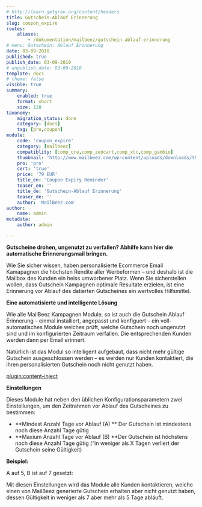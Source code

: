 ```yaml
---
# http://learn.getgrav.org/content/headers
title: Gutschein-Ablauf Erinnerung
slug: coupon_expire
routes:
    aliases:
        - /dokumentation/mailbeez/gutschein-ablauf-erinnerung
# menu: Gutschein: Ablauf Erinnerung
date: 03-09-2010
published: true
publish_date: 03-09-2010
# unpublish_date: 03-09-2010
template: docs
# theme: false
visible: true
summary:
    enabled: true
    format: short
    size: 128
taxonomy:
    migration_status: done
    category: [docs]
    tag: [pro,coupon]
module:
    code: 'coupon_expire'
    category: [mailbeez]
    compatiblity: [comp_cre,comp_zencart,comp_xtc,comp_gambio]
    thumbnail: 'http://www.mailbeez.com/wp-content/uploads/downloads/thumbnails/2011/10/coupon_32.png'
    pro: 'pro'
    cert: 'true'
    price: '79 EUR'
    title_en: 'Coupon Expiry Reminder'
    teaser_en: ''
    title_de: 'Gutschein-Ablauf Erinnerung'
    teaser_de: ''
    author: 'MailBeez.com'
author:
    name: admin
metadata:
    author: admin

---
```


**Gutscheine drohen, ungenutzt zu verfallen? Abhilfe kann hier die automatische Erinnerungsmail bringen.**

Wie Sie sicher wissen, haben personalisierte Ecommerce Email Kamapagnen die höchsten Rendite aller Werbeformen – und deshalb ist die Mailbox des Kunden ein heiss umworbener Platz. Wenn Sie sicherstellen wollen, dass Gutschein Kampagnen optimale Resultate erzielen, ist eine Erinnerung vor Ablauf des datierten Gutscheines ein wertvolles Hilfsmittel.

**Eine automatisierte und intelligente Lösung**

Wie alle MailBeez Kampagnen Module, so ist auch die Gutschein Ablauf Erinnerung – einmal installiert, angepasst und konfiguert – ein voll-automatisches Module welches prüft, welche Gutschein noch ungenutzt sind und im konfigurierten Zeitraum verfallen. Die entsprechenden Kunden werden dann per Email erinnert.

Natürlich ist das Modul so intelligent aufgebaut, dass nicht mehr gültige Gutschein ausgeschlossen werden – es werden nur Kunden kontaktiert, die ihren personalisierten Gutschein noch nicht genutzt haben.

[plugin:content-inject](/content_blocks/pro_responsive_template)
 

**Einstellungen**

Dieses Module hat neben den üblichen Konfigurationsparametern zwei Einstellungen, um den Zeitrahmen vor Ablauf des Gutscheines zu bestimmen:

- **Mindest Anzahl Tage vor Ablauf (A) ** Der Gutschein ist mindestens noch diese Anzahl Tage gütig
- **Maxium Anzahl Tage vor Ablauf (B) **Der Gutschein ist höchstens noch diese Anzahl Tage gütig (“in weniger als X Tagen verliert der Gutschein seine Gültigkeit)

**Beispiel:**

A auf 5, B ist auf 7 gesetzt:

Mit diesen Einstellungen wird das Module alle Kunden kontaktieren, welche einen von MailBeez generierte Gutschein erhalten aber nicht genutzt haben, dessen Gültigkeit in weniger als 7 aber mehr als 5 Tage abläuft.
